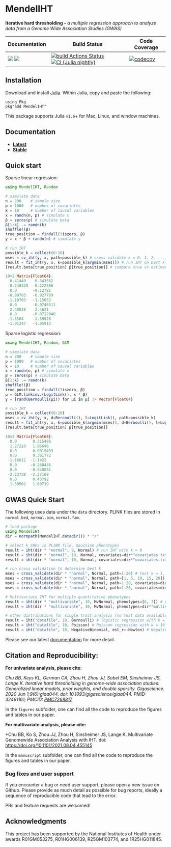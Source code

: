 # MendelIHT

**Iterative hard thresholding -** *a multiple regression approach to analyze data from a Genome Wide Association Studies (GWAS)*

| **Documentation** | **Build Status** | **Code Coverage**  |
|-------------------|------------------|--------------------|
| [![](https://img.shields.io/badge/docs-latest-blue.svg)](https://OpenMendel.github.io/MendelIHT.jl/latest) [![](https://img.shields.io/badge/docs-stable-blue.svg)](https://OpenMendel.github.io/MendelIHT.jl/stable) | [![build Actions Status](https://github.com/OpenMendel/MendelIHT.jl/workflows/CI/badge.svg)](https://github.com/OpenMendel/MendelIHT.jl/actions) [![CI (Julia nightly)](https://github.com/openmendel/mendeliht.jl/workflows/JuliaNightly/badge.svg)](https://github.com/OpenMendel/MendelIHT.jl/actions/workflows/JuliaNightly.yml)| [![codecov](https://codecov.io/gh/OpenMendel/MendelIHT.jl/branch/master/graph/badge.svg?token=YyPqiFpIM1)](https://codecov.io/gh/OpenMendel/MendelIHT.jl) |

## Installation

Download and install [Julia](https://julialang.org/downloads/). Within Julia, copy and paste the following:
```
using Pkg
pkg"add MendelIHT"
```
This package supports Julia `v1.6`+ for Mac, Linux, and window machines. 

## Documentation

+ [**Latest**](https://OpenMendel.github.io/MendelIHT.jl/latest/)
+ [**Stable**](https://OpenMendel.github.io/MendelIHT.jl/stable/)

## Quick start

Sparse linear regression:
```julia
using MendelIHT, Random

# simulate data
n = 200    # sample size
p = 1000   # number of covariates
k = 10     # number of causal variables
x = randn(n, p) # simulate x
β = zeros(p) # simulate beta
β[1:k] .= randn(k)
shuffle!(β)
true_position = findall(!iszero, β)
y = x * β + randn(n) # simulate y

# run IHT
possible_k = collect(0:20)
mses = cv_iht(y, x, path=possible_k) # cross validate k = 0, 1, 2, ..., 20
result = fit_iht(y, x, k=possible_k[argmin(mses)]) # run IHT on best k
[result.beta[true_position] β[true_position]] # compare true vs estimated beta

10×2 Matrix{Float64}:
  0.41449    0.343562
 -0.248449  -0.222586
  0.0       -0.12781
 -0.89703   -0.927769
 -1.18703   -1.15052
  0.0       -0.0746511
  2.48838    2.4621
  0.0       -0.0712048
 -1.5504    -1.59528
 -1.01247   -1.05913
```

Sparse logistic regression:
```julia
using MendelIHT, Random, GLM

# simulate data
n = 200    # sample size
p = 1000   # number of covariates
k = 10     # number of causal variables
x = randn(n, p) # simulate x
β = zeros(p) # simulate beta
β[1:k] .= randn(k)
shuffle!(β)
true_position = findall(!iszero, β)
μ = GLM.linkinv.(LogitLink(), x * β)
y = [rand(Bernoulli(μi)) for μi in μ] |> Vector{Float64}

# run IHT
possible_k = collect(0:20)
mses = cv_iht(y, x, d=Bernoulli(), l=LogitLink(), path=possible_k)
result = fit_iht(y, x, k=possible_k[argmin(mses)], d=Bernoulli(), l=LogitLink())
[result.beta[true_position] β[true_position]]

10×2 Matrix{Float64}:
  0.0       0.315486
  1.27218   1.06696
  0.0       0.0819433
  0.0       0.381772
 -1.16612  -1.1422
  0.0      -0.260436
  0.0      -0.540831
 -2.23738  -2.37168
  0.0       0.43792
  1.50502   1.60719
```

## GWAS Quick Start

The following uses data under the `data` directory. PLINK files are stored in `normal.bed`, `normal.bim`, `normal.fam`. 

```julia
# load package
using MendelIHT
dir = normpath(MendelIHT.datadir()) * "/"

# select k SNPs in PLINK file, Gaussian phenotypes
result = iht(dir * "normal", 9, Normal) # run IHT with k = 9
result = iht(dir * "normal", 10, Normal, covariates=dir*"covariates.txt") # separately include covariates, k = 10
result = iht(dir * "normal", 10, Normal, covariates=dir*"covariates.txt", phenotypes=dir*"phenotypes.txt") # phenotypes are stored separately

# run cross validation to determine best k
mses = cross_validate(dir * "normal", Normal, path=1:20) # test k = 1, 2, ..., 20
mses = cross_validate(dir * "normal", Normal, path=[1, 5, 10, 15, 20]) # test k = 1, 5, 10, 15, 20
mses = cross_validate(dir * "normal", Normal, path=1:20, covariates=dir*"covariates.txt") # separately include covariates
mses = cross_validate(dir * "normal", Normal, path=1:20, covariates=dir*"covariates.txt", phenotypes=dir*"phenotypes.txt") # if phenotypes are in separate file

# Multivariate IHT for multiple quantitative phenotypes
result = iht(dir * "multivariate", 10, MvNormal, phenotypes=[6, 7]) # phenotypes stored in 6th and 7th column of .fam file
result = iht(dir * "multivariate", 10, MvNormal, phenotypes=dir*"multivariate.phen") # phenotypes stored separate file

# other distributions for single trait analysis (no test data available)
result = iht("datafile", 10, Bernoulli) # logistic regression with k = 10
result = iht("datafile", 10, Poisson) # Poisson regression with k = 10
result = iht("datafile", 10, NegativeBinomial, est_r=:Newton) # Negative Binomial regression + nuisnace parameter estimation
```

Please see our latest [documentation](https://OpenMendel.github.io/MendelIHT.jl/latest/) for more detail. 

## Citation and Reproducibility:

**For univariate analysis, please cite:**

*Chu BB, Keys KL, German CA, Zhou H, Zhou JJ, Sobel EM, Sinsheimer JS, Lange K. Iterative hard thresholding in genome-wide association studies: Generalized linear models, prior weights, and double sparsity. Gigascience. 2020 Jun 1;9(6):giaa044. doi: 10.1093/gigascience/giaa044. PMID: 32491161; PMCID: [PMC7268817](https://www.ncbi.nlm.nih.gov/pmc/articles/PMC7268817/).*

In the `figures` subfolder, one can find all the code to reproduce the figures and tables in our paper.

**For multivariate analysis, please cite:**

*Chu BB, Ko S, Zhou JJ, Zhou H, Sinsheimer JS, Lange K. Multivariate Genomewide Association Analysis with IHT. doi: https://doi.org/10.1101/2021.08.04.455145

In the `manuscript` subfolder, one can find all the code to reproduce the figures and tables in our paper. 

### Bug fixes and user support

If you encounter a bug or need user support, please open a new issue on Github. Please provide as much detail as possible for bug reports, ideally a sequence of reproducible code that lead to the error.

PRs and feature requests are welcomed!

## Acknowledgments

This project has been supported by the National Institutes of Health under awards R01GM053275, R01HG006139, R25GM103774, and 1R25HG011845.

